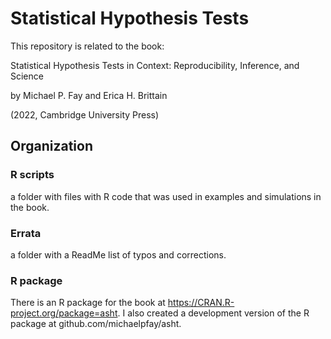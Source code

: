 # Statistical Hypothesis Tests

This repository is related to the book:

Statistical Hypothesis Tests in Context: Reproducibility, Inference, and Science

by Michael P. Fay and Erica H. Brittain

(2022, Cambridge University Press)

## Organization 

### R scripts
a folder with files with R code that was used in examples and simulations in the book. 

### Errata 
a folder with a ReadMe list of typos and corrections.


### R package 
There is an R package for the book at  https://CRAN.R-project.org/package=asht. I also created a development version of the R package at github.com/michaelpfay/asht.


